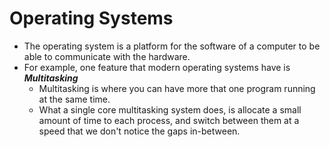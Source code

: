 # Operating Systems

- The operating system is a platform for the software of a computer to be able to communicate with the hardware.
- For example, one feature that modern operating systems have is ***Multitasking***
	- Multitasking is where you can have more that one program running at the same time. 
	- What a single core multitasking system does, is allocate a small amount of time to each process, and switch between them at a speed that we don't notice the gaps in-between.

